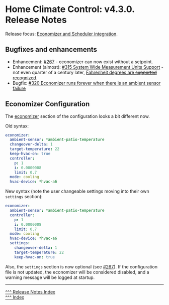 Home Climate Control: v4.3.0. Release Notes
==

Release focus: [Economizer and Scheduler integration](https://github.com/home-climate-control/dz/milestone/18).

## Bugfixes and enhancements
* Enhancement: [#267](https://github.com/home-climate-control/dz/issues/267) - economizer can now exist without a setpoint.
* Enhancement (almost): [#315 System Wide Measurement Units Support](https://github.com/home-climate-control/dz/issues/315) - not even quarter of a century later, [Fahrenheit degrees are ~~supported~~ recognized](../configuration/home-climate-control.md#measurement-units).
* Bugfix: [#320 Economizer runs forever when there is an ambient sensor failure](https://github.com/home-climate-control/dz/issues/320)

## Economizer Configuration
The [economizer](../configuration/zones.md#economizer) section of the configuration looks a bit different now.

Old syntax:
```yaml
economizer:
  ambient-sensor: *ambient-patio-temperature
  changeover-delta: 1
  target-temperature: 22
  keep-hvac-on: true
  controller:
    p: 1
    i: 0.0000008
    limit: 0.7
  mode: cooling
  hvac-device: *hvac-a6
```

New syntax (note the user changeable settings moving into their own `settings` section):
```yaml
economizer:
  ambient-sensor: *ambient-patio-temperature
  controller:
    p: 1
    i: 0.0000008
    limit: 0.7
  mode: cooling
  hvac-device: *hvac-a6
  settings:
    changeover-delta: 1
    target-temperature: 22
    keep-hvac-on: true
```

Also, the `settings` section is now optional (see [#267](https://github.com/home-climate-control/dz/issues/267)). If the configuration file is not updated,
the economizer will be considered disabled, and a warning message will be logged at startup.

---
[^^^ Release Notes Index](../release-notes.md)  
[^^^ Index](../index.md)
